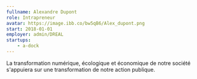 ```yaml
---
fullname: Alexandre Dupont
role: Intrapreneur
avatar: https://image.ibb.co/bw5qB6/Alex_dupont.png
start: 2018-01-01
employer: admin/DREAL
startups:
    - a-dock
---
```


La transformation numérique, écologique et économique de notre société s'appuiera sur une transformation de notre action publique.
